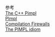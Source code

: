 
参考<br>
[The C++ Pimpl](https://www.gamedev.net/articles/programming/general-and-gameplay-programming/the-c-pimpl-r1794/)<br>
[PImpl](https://en.cppreference.com/w/cpp/language/pimpl)<br>
[Compilation Firewalls](https://herbsutter.com/gotw/_100/)<br>
[The PIMPL idiom](https://cpppatterns.com/patterns/pimpl.html)
